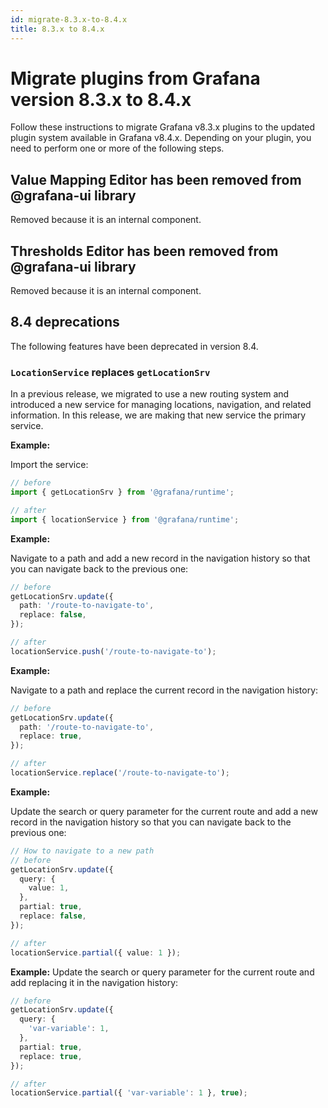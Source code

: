 ```yaml
---
id: migrate-8.3.x-to-8.4.x
title: 8.3.x to 8.4.x
---
```


# Migrate plugins from Grafana version 8.3.x to 8.4.x

Follow these instructions to migrate Grafana v8.3.x plugins to the updated plugin system available in Grafana v8.4.x. Depending on your plugin, you need to perform one or more of the following steps.

## Value Mapping Editor has been removed from @grafana-ui library

Removed because it is an internal component.

## Thresholds Editor has been removed from @grafana-ui library

Removed because it is an internal component.

## 8.4 deprecations

The following features have been deprecated in version 8.4.

### `LocationService` replaces `getLocationSrv`

In a previous release, we migrated to use a new routing system and introduced a new service for managing locations, navigation, and related information. In this release, we are making that new service the primary service.

**Example:**

Import the service:

```ts
// before
import { getLocationSrv } from '@grafana/runtime';

// after
import { locationService } from '@grafana/runtime';
```

**Example:**

Navigate to a path and add a new record in the navigation history so that you can navigate back to the previous one:

```ts
// before
getLocationSrv.update({
  path: '/route-to-navigate-to',
  replace: false,
});

// after
locationService.push('/route-to-navigate-to');
```

**Example:**

Navigate to a path and replace the current record in the navigation history:

```ts
// before
getLocationSrv.update({
  path: '/route-to-navigate-to',
  replace: true,
});

// after
locationService.replace('/route-to-navigate-to');
```

**Example:**

Update the search or query parameter for the current route and add a new record in the navigation history so that you can navigate back to the previous one:

```ts
// How to navigate to a new path
// before
getLocationSrv.update({
  query: {
    value: 1,
  },
  partial: true,
  replace: false,
});

// after
locationService.partial({ value: 1 });
```

**Example:** Update the search or query parameter for the current route and add replacing it in the navigation history:

```ts
// before
getLocationSrv.update({
  query: {
    'var-variable': 1,
  },
  partial: true,
  replace: true,
});

// after
locationService.partial({ 'var-variable': 1 }, true);
```
